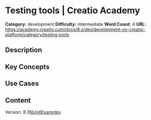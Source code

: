 # Testing tools | Creatio Academy

**Category:** development **Difficulty:** intermediate **Word Count:** 4
**URL:**
https://academy.creatio.com/docs/8.x/dev/development-on-creatio-platform/category/testing-tools

## Description

## Key Concepts

## Use Cases

## Content

Version:
8.3[NUnit](/docs/8.x/dev/development-on-creatio-platform/development-tools/testing/nunit)[Examples](/docs/8.x/dev/development-on-creatio-platform/testing-examples)
